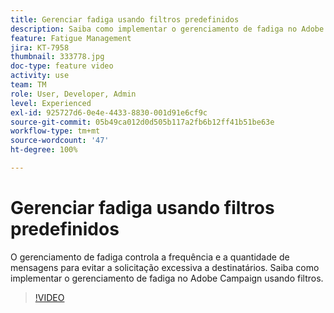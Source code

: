 ```yaml
---
title: Gerenciar fadiga usando filtros predefinidos
description: Saiba como implementar o gerenciamento de fadiga no Adobe Campaign usando filtros.
feature: Fatigue Management
jira: KT-7958
thumbnail: 333778.jpg
doc-type: feature video
activity: use
team: TM
role: User, Developer, Admin
level: Experienced
exl-id: 925727d6-0e4e-4433-8830-001d91e6cf9c
source-git-commit: 05b49ca012d0d505b117a2fb6b12ff41b51be63e
workflow-type: tm+mt
source-wordcount: '47'
ht-degree: 100%

---
```


# Gerenciar fadiga usando filtros predefinidos

O gerenciamento de fadiga controla a frequência e a quantidade de mensagens para evitar a solicitação excessiva a destinatários.
Saiba como implementar o gerenciamento de fadiga no Adobe Campaign usando filtros.

>[!VIDEO](https://video.tv.adobe.com/v/333778?quality=12&learn=on)
